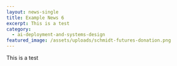 ```yaml
---
layout: news-single
title: Example News 6
excerpt: This is a test
category:
  - ai-deployment-and-systems-design
featured_image: /assets/uploads/schmidt-futures-donation.png
---
```

This is a test
